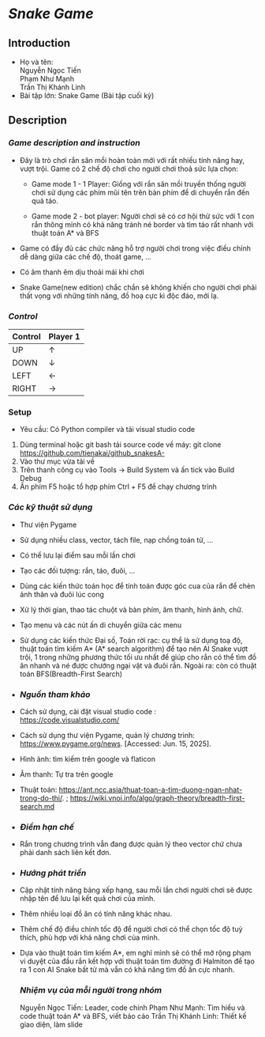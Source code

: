 # ***Snake Game*** 

## **Introduction** 

+ Họ và tên: <br>
  Nguyễn Ngọc Tiến <br>
  Phạm Như Mạnh <br>
  Trần Thị Khánh Linh
+ Bài tập lớn: Snake Game (Bài tập cuối kỳ)
## **Description** 

### *Game description and instruction* 
- Đây là trò chơi rắn săn mồi hoàn toàn mới với rất nhiều tính năng hay, vượt trội. Game có 2 chế độ chơi cho người chơi thoả sức lựa chọn: 

    + Game mode 1 - 1 Player: Giống với rắn săn mồi truyền thống người chơi sử dụng các phím mũi tên trên bàn phím để di chuyển rắn đến quả táo. 

    + Game mode 2 - bot player: Người chơi sẽ có cơ hội thử sức với 1 con rắn thông minh có khả năng tránh né border và tìm táo rất nhanh với thuật toán A* và BFS

- Game có đầy đủ các chức năng hỗ trợ người chơi trong việc điều chỉnh dễ dàng giữa các chế độ, thoát game, ... 

- Có âm thanh êm dịu thoải mái khi chơi

- Snake Game(new edition) chắc chắn sẽ không khiến cho người chơi phải thất vọng với những tính năng, đồ hoạ cực kì độc đáo, mới lạ.
### *Control* 
| Control | Player 1 |
|---------|----------|
| UP      |     ↑    |     
| DOWN    |     ↓    |     
| LEFT    |     ←    |      
| RIGHT   |     →    |     

### **Setup**
- Yêu cầu: Có Python compiler và tải visual studio code
1. Dùng terminal hoặc git bash tải source code về máy: git clone https://github.com/tienakai/github_snakesA-
2.  Vào thư mục vừa tải về
3.  Trên thanh công cụ vào Tools → Build System và ấn tick vào Build Debug
4.  Ấn phím F5 hoặc tổ hợp phím Ctrl + F5 để chạy chương trình
### *Các kỹ thuật sử dụng*  
- Thư viện Pygame

- Sử dụng nhiều class, vector, tách file, nạp chồng toán tử, ...

- Có thể lưu lại điểm sau mỗi lần chơi 

- Tạo các đối tượng: rắn, táo, đuôi, ... 

- Dùng các kiến thức toán học để tính toán được góc cua của rắn để chèn ảnh thân và đuôi lúc cong 

- Xử lý thời gian, thao tác chuột và bàn phím, âm thanh, hình ảnh, chữ. 

- Tạo menu và các nút ấn di chuyển giữa các menu 

- Sử dụng các kiến thức Đại số, Toán rời rạc: cụ thể là sử dụng toạ độ, thuật toán tìm kiếm A* (A* search algorithm) để tạo nên AI Snake vượt trội, 1 trong những phương thức tối ưu nhất để giúp cho rắn có thể tìm đồ ăn nhanh và né được chướng ngại vật và đuôi rắn. Ngoài ra: còn có thuật toán  BFS(Breadth-First Search)
- ### *Nguồn tham khảo* 
- Cách sử dụng, cài đặt visual studio code : https://code.visualstudio.com/

- Cách sử dụng thư viện Pygame, quản lý chương trình: https://www.pygame.org/news. [Accessed: Jun. 15, 2025].

- Hình ảnh: tìm kiếm trên google và flaticon 

- Âm thanh: Tự tra trên google 

- Thuật toán: https://ant.ncc.asia/thuat-toan-a-tim-duong-ngan-nhat-trong-do-thi/. ; https://wiki.vnoi.info/algo/graph-theory/breadth-first-search.md
- ### ***Điểm hạn chế*** 
- Rắn trong chương trình vẫn đang được quản lý theo vector chứ chưa phải danh sách liên kết đơn.
- ### ***Hướng phát triển*** 
- Cập nhật tính năng bảng xếp hạng, sau mỗi lần chơi người chơi sẽ được nhập tên để lưu lại kết quả chơi của mình.

- Thêm nhiều loại đồ ăn có tính năng khác nhau. 

- Thêm chế độ điều chỉnh tốc độ để người chơi có thể chọn tốc độ tuỳ thích, phù hợp với khả năng chơi của mình.

- Dựa vào thuật toán tìm kiếm A*, em nghĩ mình sẽ có thể mở rộng phạm vi duyệt của đầu rắn kết hợp với thuật toán tìm đường đi Halmiton để tạo ra 1 con AI Snake bất tử mà vẫn có khả năng tìm đồ ăn cực nhanh. 

  ### ***Nhiệm vụ của mỗi người trong nhóm***
  Nguyễn Ngọc Tiến: Leader, code chính
  Phạm Như Mạnh: Tìm hiểu và code thuật toán A* và BFS, viết báo cáo
  Trần Thị Khánh Linh: Thiết kế giao diện, làm slide
     

